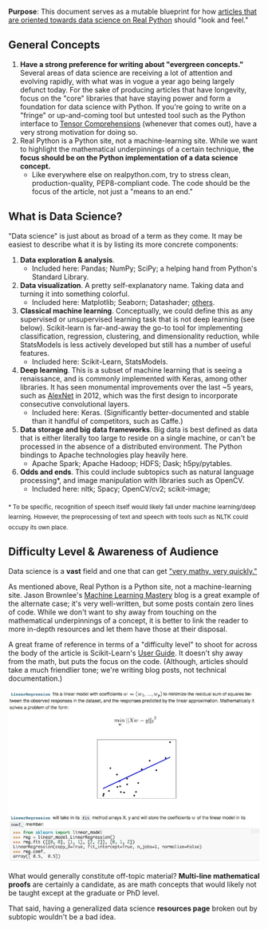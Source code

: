 **Purpose**: This document serves as a mutable blueprint for how [articles that are oriented towards data science on Real Python](https://realpython.com/blog/categories/data-science/) should "look and feel."

## General Concepts

1. **Have a strong preference for writing about "evergreen concepts."**  Several areas of data science are receiving a lot of attention and evolving rapidly, with what was in vogue a year ago being largely defunct today.  For the sake of producing articles that have longevity, focus on the "core" libraries that have staying power and form a foundation for data science with Python.  If you're going to write on a "fringe" or up-and-coming tool but untested tool such as the Python interface to [Tensor Comprehensions](https://research.fb.com/announcing-tensor-comprehensions/) (whenever that comes out), have a very strong motivation for doing so.
2. Real Python is a Python site, not a machine-learning site.  While we want to highlight the mathematical underpinnings of a certain technique, **the focus should be on the Python implementation of a data science concept.**
    - Like everywhere else on realpython.com, try to stress clean, production-quality, PEP8-compliant code.  The code should be the focus of the article, not just a "means to an end."

## What is Data Science?

"Data science" is just about as broad of a term as they come.  It may be easiest to describe what it is by listing its more concrete components:

1. **Data exploration & analysis**.
    - Included here: Pandas; NumPy; SciPy; a helping hand from Python's Standard Library.
2. **Data visualization**.  A pretty self-explanatory name.  Taking data and turning it into something colorful.
    - Included here: Matplotlib; Seaborn; Datashader; [others](https://matplotlib.org/thirdpartypackages/index.html).
3. **Classical machine learning**.  Conceptually, we could define this as any supervised or unsupervised learning task that is not deep learning (see below).  Scikit-learn is far-and-away the go-to tool for implementing classification, regression, clustering, and dimensionality reduction, while StatsModels is less actively developed but still has a number of useful features.
    - Included here: Scikit-Learn, StatsModels.
4. **Deep learning**.  This is a subset of machine learning that is seeing a renaissance, and is commonly implemented with Keras, among other libraries.  It has seen monumental improvements over the last ~5 years, such as [AlexNet](https://en.wikipedia.org/wiki/AlexNet) in 2012, which was the first design to incorporate consecutive convolutional layers.
    - Included here: Keras.  (Significantly better-documented and stable than it handful of competitors, such as Caffe.)
5. **Data storage and big data frameworks**.  Big data is best defined as data that is either literally too large to reside on a single machine, or can't be processed in the absence of a distributed environment.  The Python bindings to Apache technologies play heavily here.
    - Apache Spark; Apache Hadoop; HDFS; Dask; h5py/pytables.
6. **Odds and ends**.  This could include subtopics such as natural language processing&ast;, and image manipulation with libraries such as OpenCV.
    - Included here: nltk; Spacy; OpenCV/cv2; scikit-image;

<sub>\* To be specific, recognition of speech itself would likely fall under machine learning/deep learning.  However, the preprocessing of text and speech with tools such as NLTK could occupy its own place.</sub>

## Difficulty Level & Awareness of Audience

Data science is a **vast** field and one that can get ["very mathy, very quickly."](http://w.svms.org/training/BOGV92.pdf)

As mentioned above, Real Python is a Python site, not a machine-learning site.  Jason Brownlee's [Machine Learning Mastery](https://machinelearningmastery.com/blog/) blog is a great example of the alternate case; it's very well-written, but some posts contain zero lines of code.  While we don't want to shy away from touching on the mathematical underpinnings of a concept, it is better to link the reader to more in-depth resources and let them have those at their disposal.

A great frame of reference in terms of a "difficulty level" to shoot for across the body of the article is Scikit-Learn's [User Guide](http://scikit-learn.org/stable/user_guide.html).  It doesn't shy away from the math, but puts the focus on the code.  (Although, articles should take a much friendlier tone; we're writing blog posts, not technical documentation.)

![](linregress.jpg)

What would generally constitute off-topic material?  **Multi-line mathematical proofs** are certainly a candidate, as are math concepts that would likely not be taught except at the graduate or PhD level.

That said, having a generalized data science **resources page** broken out by subtopic wouldn't be a bad idea.
